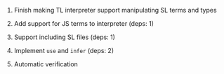 1. Finish making TL interpreter support manipulating SL terms and types

2. Add support for JS terms to interpreter (deps: 1)

3. Support including SL files (deps: 1)

4. Implement `use` and `infer` (deps: 2)

5. Automatic verification

